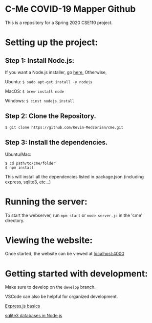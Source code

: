 # C-Me COVID-19 Mapper Github
This is a repository for a Spring 2020 CSE110 project.

# Setting up the project:
## Step 1: Install Node.js: 
If you want a Node.js installer, go [here.](https://nodejs.org/en/download/) Otherwise,

Ubuntu: `$ sudo apt-get install -y nodejs`

MacOS:  `$ brew install node`

Windows:    `$ cinst nodejs.install`

## Step 2: Clone the Repository.
```
$ git clone https://github.com/Kevin-Medzorian/cme.git
```

## Step 3: Install the dependencies.
Ubuntu/Mac:
```
$ cd path/to/cme/folder
$ npm install
```
This will install all the dependencies listed in package.json (including express, sqlite3, etc...)

# Running the server:
To start the webserver, run ` npm start ` or ` node server.js ` in the 'cme' directory.

# Viewing the website:
Once started, the website can be viewed at [localhost:4000](localhost:4000)

# Getting started with development:
Make sure to develop on the `develop` branch.

VSCode can also be helpful for organized development.

[Express.js basics](https://expressjs.com/en/starter/installing.html)

[sqlite3 databases in Node.js](https://www.sqlitetutorial.net/sqlite-nodejs/)




